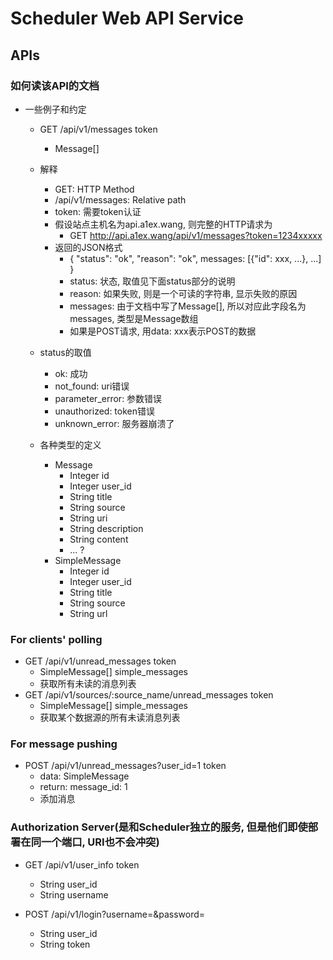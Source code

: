 # Scheduler Web API Service

## APIs

### 如何读该API的文档
- 一些例子和约定
    - GET /api/v1/messages  token
        - Message[]

    - 解释  
        - GET:              HTTP Method
        - /api/v1/messages: Relative path
        - token:            需要token认证
        - 假设站点主机名为api.a1ex.wang, 则完整的HTTP请求为
            - GET http://api.a1ex.wang/api/v1/messages?token=1234xxxxx
        - 返回的JSON格式
            - { "status": "ok", "reason": "ok", messages: \[{"id": xxx, ...}\, ...\] }
            - status:   状态, 取值见下面status部分的说明
            - reason:   如果失败, 则是一个可读的字符串, 显示失败的原因
            - messages: 由于文档中写了Message[], 所以对应此字段名为messages, 类型是Message数组
            - 如果是POST请求, 用data: xxx表示POST的数据
    - status的取值
        - ok: 成功
        - not_found: uri错误
        - parameter_error: 参数错误
        - unauthorized: token错误
        - unknown_error: 服务器崩溃了
    - 各种类型的定义
        - Message
            - Integer id
            - Integer user_id
            - String title
            - String source
            - String uri
            - String description
            - String content
            - ... ?
        - SimpleMessage
            - Integer id
            - Integer user_id
            - String title
            - String source
            - String url

### For clients' polling
- GET /api/v1/unread_messages   token
    - SimpleMessage[] simple_messages
    - 获取所有未读的消息列表
- GET /api/v1/sources/:source_name/unread_messages  token
    - SimpleMessage[] simple_messages
    - 获取某个数据源的所有未读消息列表

### For message pushing
- POST /api/v1/unread_messages?user_id=1    token
    - data: SimpleMessage 
    - return: message_id: 1
    - 添加消息
    
### Authorization Server(是和Scheduler独立的服务, 但是他们即使部署在同一个端口, URI也不会冲突)

- GET /api/v1/user_info token
    - String user_id
    - String username

- POST /api/v1/login?username=&password=
    - String user_id
    - String token